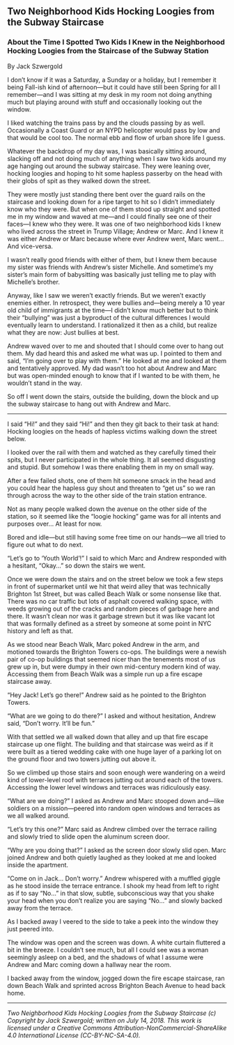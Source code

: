 ## Two Neighborhood Kids Hocking Loogies from the Subway Staircase
### About the Time I Spotted Two Kids I Knew in the Neighborhood Hocking Loogies from the Staircase of the Subway Station

By Jack Szwergold

I don’t know if it was a Saturday, a Sunday or a holiday, but I remember it being Fall-ish kind of afternoon—but it could have still been Spring for all I remember—and I was sitting at my desk in my room not doing anything much but playing around with stuff and occasionally looking out the window.

I liked watching the trains pass by and the clouds passing by as well. Occasionally a Coast Guard or an NYPD helicopter would pass by low and that would be cool too. The normal ebb and flow of urban shore life I guess.

Whatever the backdrop of my day was, I was basically sitting around, slacking off and not doing much of anything when I saw two kids around my age hanging out around the subway staircase. They were leaning over, hocking loogies and hoping to hit some hapless passerby on the head with their globs of spit as they walked down the street.

They were mostly just standing there bent over the guard rails on the staircase and looking down for a ripe target to hit so I didn’t immediately know who they were. But when one of them stood up straight and spotted me in my window and waved at me—and I could finally see one of their faces—I knew who they were. It was one of two neighborhood kids I knew who lived across the street in Trump Village; Andrew or Marc. And I knew it was either Andrew or Marc because where ever Andrew went, Marc went… And vice-versa.

I wasn’t really good friends with either of them, but I knew them because my sister was friends with Andrew’s sister Michelle. And sometime’s my sister’s main form of babysitting was basically just telling me to play with Michelle’s brother.

Anyway, like I saw we weren’t exactly friends. But we weren’t exactly enemies either. In retrospect, they were bullies and—being merely a 10 year old child of immigrants at the time—I didn’t know much better but to think their “bullying” was just a byproduct of the cultural differences I would eventually learn to understand. I rationalized it then as a child, but realize what they are now: Just bullies at best.

Andrew waved over to me and shouted that I should come over to hang out them. My dad heard this and asked me what was up. I pointed to them and said, “I’m going over to play with them.” He looked at me and looked at them and tentatively approved. My dad wasn’t too hot about Andrew and Marc but was open-minded enough to know that if I wanted to be with them, he wouldn’t stand in the way.

So off I went down the stairs, outside the building, down the block and up the subway staircase to hang out with Andrew and Marc.

***

I said “Hi!” and they said “Hi!” and then they git back to their task at hand: Hocking loogies on the heads of hapless victims walking down the street below.

I looked over the rail with them and watched as they carefully timed their spits, but I never participated in the whole thing. It all seemed disgusting and stupid. But somehow I was there enabling them in my on small way.

After a few failed shots, one of them hit someone smack in the head and you could hear the hapless guy shout and threaten to “get us” so we ran through across the way to the other side of the train station entrance.

Not as many people walked down the avenue on the other side of the station, so it seemed like the “loogie hocking” game was for all intents and purposes over… At least for now.

Bored and idle—but still having some free time on our hands—we all tried to figure out what to do next.

“Let’s go to ‘Youth World’!” I said to which Marc and Andrew responded with a hesitant, “Okay…” so down the stairs we went.

Once we were down the stairs and on the street below we took a few steps in front of supermarket until we hit that weird alley that was technically Brighton 1st Street, but was called Beach Walk or some nonsense like that. There was no car traffic but lots of asphalt covered walking space, with weeds growing out of the cracks and random pieces of garbage here and there. It wasn’t clean nor was it garbage strewn but it was like vacant lot that was formally defined as a street by someone at some point in NYC history and left as that.

As we stood near Beach Walk, Marc poked Andrew in the arm, and motioned towards the Brighton Towers co-ops. The buildings were a newish pair of co-op buildings that seemed nicer than the tenements most of us grew up in, but were dumpy in their own mid-century modern kind of way. Accessing them from Beach Walk was a simple run up a fire escape staircase away.

“Hey Jack! Let’s go there!” Andrew said as he pointed to the Brighton Towers.

“What are we going to do there?” I asked and without hesitation, Andrew said, “Don’t worry. It’ll be fun.”

With that settled we all walked down that alley and up that fire escape staircase up one flight. The building and that staircase was weird as if it were built as a tiered wedding cake with one huge layer of a parking lot on the ground floor and two towers jutting out above it.

So we climbed up those stairs and soon enough were wandering on a weird kind of lower-level roof with terraces jutting out around each of the towers. Accessing the lower level windows and terraces was ridiculously easy.

“What are we doing?” I asked as Andrew and Marc stooped down and—like soldiers on a mission—peered into random open windows and terraces as we all walked around.

“Let’s try this one?” Marc said as Andrew climbed over the terrace railing and slowly tried to slide open the aluminum screen door.

“Why are you doing that?” I asked as the screen door slowly slid open. Marc joined Andrew and both quietly laughed as they looked at me and looked inside the apartment.

“Come on in Jack… Don’t worry.” Andrew whispered with a muffled giggle as he stood inside the terrace entrance. I shook my head from left to right as if to say “No…” in that slow, subtle, subconscious way that you shake your head when you don’t realize you are saying “No…” and slowly backed away from the terrace.

As I backed away I veered to the side to take a peek into the window they just peered into.

The window was open and the screen was down. A white curtain fluttered a bit in the breeze. I couldn’t see much, but all I could see was a woman seemingly asleep on a bed, and the shadows of what I assume were Andrew and Marc coming down a hallway near the room.

I backed away from the window, jogged down the fire escape staircase, ran down Beach Walk and sprinted across Brighton Beach Avenue to head back home.

***

*Two Neighborhood Kids Hocking Loogies from the Subway Staircase (c) Copyright by Jack Szwergold; written on July 14, 2018. This work is licensed under a Creative Commons Attribution-NonCommercial-ShareAlike 4.0 International License (CC-BY-NC-SA-4.0).*